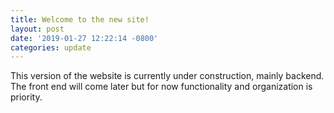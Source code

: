 ```yaml
---
title: Welcome to the new site!
layout: post
date: '2019-01-27 12:22:14 -0800'
categories: update
---
```


This version of the website is currently under construction, mainly backend.
The front end will come later but for now functionality and organization is priority.